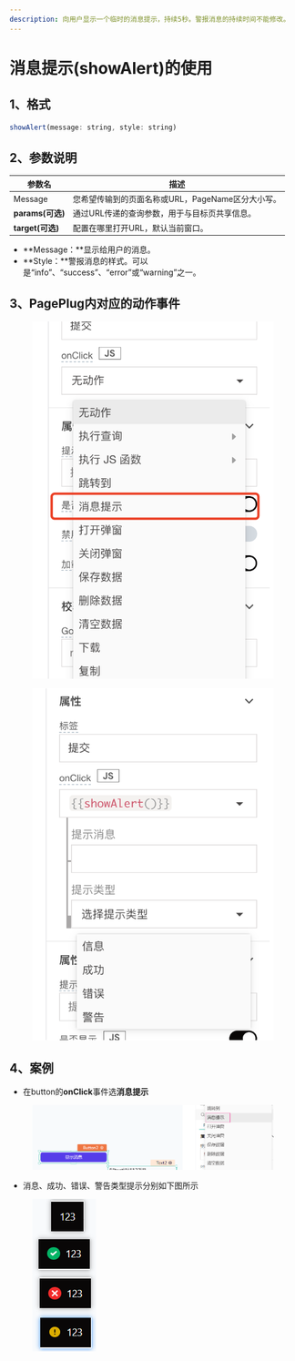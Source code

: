 ```yaml
---
description: 向用户显示一个临时的消息提示，持续5秒。警报消息的持续时间不能修改。
---
```


# 消息提示(showAlert)的使用

## 1、格式

```javascript
showAlert(message: string, style: string)
```

## 2、参数说明

| 参数名            | 描述                             |
| -------------- | ------------------------------ |
| Message        | 您希望传输到的页面名称或URL，PageName区分大小写。 |
| **params(可选)** | 通过URL传递的查询参数，用于与目标页共享信息。       |
| **target(可选)** | 配置在哪里打开URL，默认当前窗口。             |

* **Message：**显示给用户的消息。
* **Style：**警报消息的样式。可以是“info”、“success”、“error”或“warning”之一。

## 3、PagePlug内对应的动作事件

<figure><img src="../../.gitbook/assets/image (16).png" alt=""><figcaption></figcaption></figure>

<figure><img src="../../.gitbook/assets/image (100) (2).png" alt=""><figcaption></figcaption></figure>

## 4、案例

* 在button的**onClick**事件选**消息提示**

<figure><img src="../../.gitbook/assets/image (145) (1).png" alt=""><figcaption></figcaption></figure>

* 消息、成功、错误、警告类型提示分别如下图所示

<figure><img src="../../.gitbook/assets/image (111) (2).png" alt=""><figcaption></figcaption></figure>
